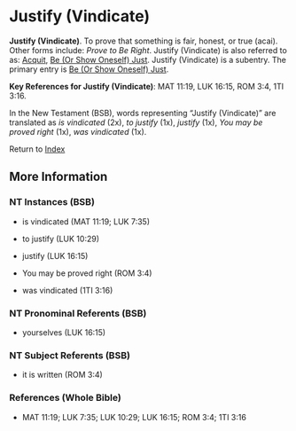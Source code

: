 # Justify (Vindicate)
**Justify (Vindicate)**. 
To prove that something is fair, honest, or true (acai). 
Other forms include: 
*Prove to Be Right*. 
Justify (Vindicate) is also referred to as: 
[Acquit](Acquit.md), [Be (Or Show Oneself) Just](Just.md). 
Justify (Vindicate) is a subentry. The primary entry is 
[Be (Or Show Oneself) Just](Just.md). 


**Key References for Justify (Vindicate)**: 
MAT 11:19, LUK 16:15, ROM 3:4, 1TI 3:16. 




In the New Testament (BSB), words representing “Justify (Vindicate)” are translated as 
*is vindicated* (2x), *to justify* (1x), *justify* (1x), *You may be proved right* (1x), *was vindicated* (1x). 


Return to [Index](00-Index.md)

## More Information

### NT Instances (BSB)

* is vindicated (MAT 11:19; LUK 7:35)

* to justify (LUK 10:29)

* justify (LUK 16:15)

* You may be proved right (ROM 3:4)

* was vindicated (1TI 3:16)



### NT Pronominal Referents (BSB)

* yourselves (LUK 16:15)



### NT Subject Referents (BSB)

* it is written (ROM 3:4)



### References (Whole Bible)

* MAT 11:19; LUK 7:35; LUK 10:29; LUK 16:15; ROM 3:4; 1TI 3:16



